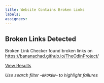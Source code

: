 ```yaml
---
title: Website Contains Broken Links
labels:
assignees:
---
```


## Broken Links Detected

Broken Link Checker found broken links on https://bananachad.github.io/TheOdinProject/

[View Results](https://github.com/BananaChad/TheOdinProject/actions/workflows/check-broken-links.yml)

_Use search filter `─BROKEN─` to highlight failures_
